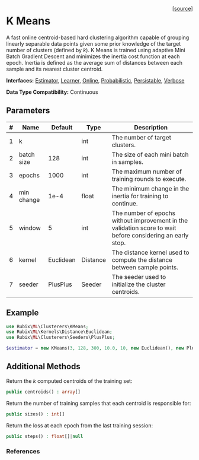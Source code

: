 <span style="float:right;"><a href="https://github.com/RubixML/ML/blob/master/src/Clusterers/KMeans.php">[source]</a></span>

# K Means
A fast online centroid-based hard clustering algorithm capable of grouping linearly separable data points given some prior knowledge of the target number of clusters (defined by *k*). K Means is trained using adaptive Mini Batch Gradient Descent and minimizes the inertia cost function at each epoch. Inertia is defined as the average sum of distances between each sample and its nearest cluster centroid.

**Interfaces:** [Estimator](../estimator.md), [Learner](../learner.md), [Online](../online.md), [Probabilistic](../probabilistic.md), [Persistable](../persistable.md), [Verbose](../verbose.md)

**Data Type Compatibility:** Continuous

## Parameters
| # | Name | Default | Type | Description |
|---|---|---|---|---|
| 1 | k | | int | The number of target clusters. |
| 2 | batch size | 128 | int | The size of each mini batch in samples. |
| 3 | epochs | 1000 | int | The maximum number of training rounds to execute. |
| 4 | min change | 1e-4 | float | The minimum change in the inertia for training to continue. |
| 5 | window | 5 | int | The number of epochs without improvement in the validation score to wait before considering an early stop. |
| 6 | kernel | Euclidean | Distance | The distance kernel used to compute the distance between sample points. |
| 7 | seeder | PlusPlus | Seeder | The seeder used to initialize the cluster centroids. |

## Example
```php
use Rubix\ML\Clusterers\KMeans;
use Rubix\ML\Kernels\Distance\Euclidean;
use Rubix\ML\Clusterers\Seeders\PlusPlus;

$estimator = new KMeans(3, 128, 300, 10.0, 10, new Euclidean(), new PlusPlus());
```

## Additional Methods
Return the *k* computed centroids of the training set:
```php
public centroids() : array[]
```

Return the number of training samples that each centroid is responsible for:
```php
public sizes() : int[]
```

Return the loss at each epoch from the last training session:
```php
public steps() : float[]|null
```

### References
[^1]: D. Sculley. (2010). Web-Scale K-Means Clustering.